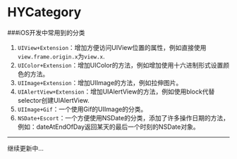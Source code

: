# HYCategory
###iOS开发中常用到的分类

1.	`UIView+Extension`：增加方便访问UIView位置的属性，例如直接使用`view.frame.origin.x`为`view.x`.
2.	`UIColor+Extension`：增加UIColor的方法，例如增加使用十六进制形式设置颜色的方法。
3.	`UIImage+Extension`：增加UIImage的方法，例如拉伸图片。
4.	`UIAlertView+Extension`：增加UIAlertView的方法，例如使用block代替selector创建UIAlertView.
5.	`UIImage+Gif`：一个使用Gif的UIImage的分类。
6.	`NSDate+Escort`：一个方便使用NSDate的分类，添加了许多操作日期的方法，例如：dateAtEndOfDay返回某天的最后一个时刻的NSDate对象。

----------
继续更新中...